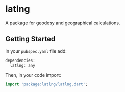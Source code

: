 # latlng

A package for geodesy and geographical calculations.

## Getting Started

In your `pubspec.yaml` file add:

```dart
dependencies:
  latlng: any
```
Then, in your code import:

```dart
import 'package:latlng/latlng.dart';
```
